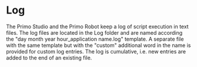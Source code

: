# Log

The Primo Studio and the Primo Robot keep a log of script execution in text files. The log files are located in the Log folder and are named according the "day month year hour\_application name.log" template. A separate file with the same template but with the "custom" additional word in the name is provided for custom log entries. The log is cumulative, i.e. new entries are added to the end of an existing file.
